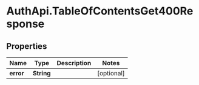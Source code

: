 # AuthApi.TableOfContentsGet400Response

## Properties

Name | Type | Description | Notes
------------ | ------------- | ------------- | -------------
**error** | **String** |  | [optional] 


